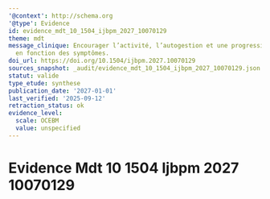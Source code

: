 ```yaml
---
'@context': http://schema.org
'@type': Evidence
id: evidence_mdt_10_1504_ijbpm_2027_10070129
theme: mdt
message_clinique: Encourager l’activité, l’autogestion et une progression graduée
  en fonction des symptômes.
doi_url: https://doi.org/10.1504/ijbpm.2027.10070129
sources_snapshot: _audit/evidence_mdt_10_1504_ijbpm_2027_10070129.json
statut: valide
type_etude: synthese
publication_date: '2027-01-01'
last_verified: '2025-09-12'
retraction_status: ok
evidence_level:
  scale: OCEBM
  value: unspecified
---
```

# Evidence Mdt 10 1504 Ijbpm 2027 10070129

